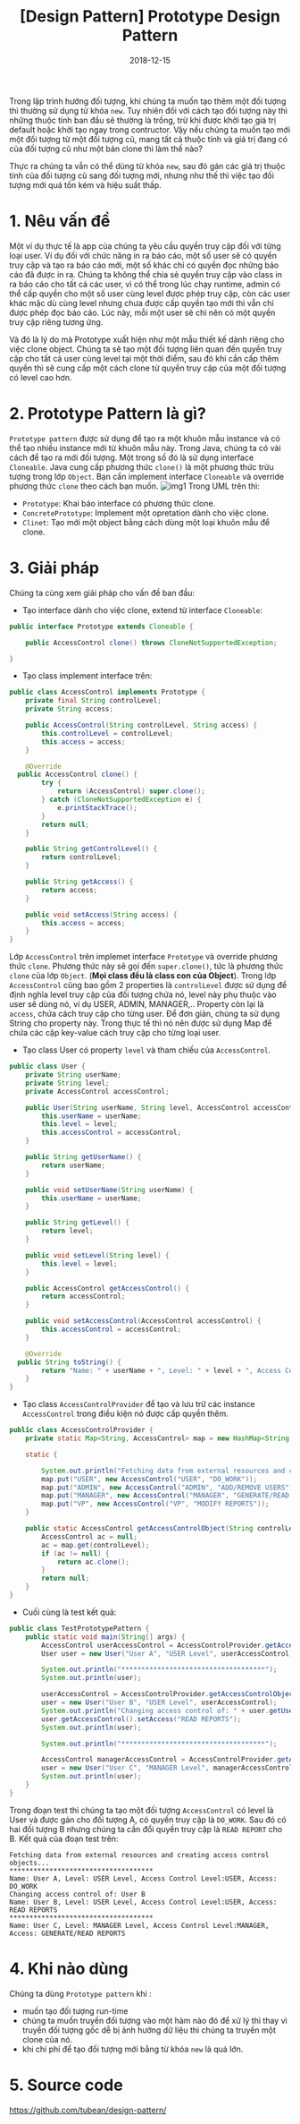 ﻿---
title: "[Design Pattern] Prototype Design Pattern"
slug: prototype-pattern
date: 2018-12-15
categories:
- Java
- Design Patterns
tags:
- design pattern
- prototype
keywords:
- design
- pattern
- java
- prototype
autoThumbnailImage: true
thumbnailImagePosition: "left"
thumbnailImage: https://res.cloudinary.com/deop9ytsv/image/upload/v1543156961/design-pattern-logo.jpg
coverImage: https://res.cloudinary.com/deop9ytsv/image/upload/v1541273502/Black_flag.svg.png
metaAlignment: center
---
Trong lập trình hướng đối tượng, khi chúng ta muốn tạo thêm một đối tượng thì thường sử dụng từ khóa `new`. Tuy nhiên đối với cách tạo đối tượng này thì những thuộc tính ban đầu sẽ thường là trống, trừ khi được khởi tạo giá trị default hoặc khởi tạo ngay trong contructor. Vậy nếu chúng ta muốn tạo mới một đối tượng từ một đối tượng cũ, mang tất cả thuộc tính và giá trị đang có của đối tượng cũ như một bản clone thì làm thế nào?

Thực ra chúng ta vẫn có thể dùng từ khóa `new`, sau đó gán các giá trị thuộc tính của đối tượng cũ sang đối tượng mới, nhưng như thế thì việc tạo đối tượng mới quá tốn kém và hiệu suất thấp.

# 1. Nêu vấn đề
Một ví dụ thực tế là app của chúng ta yêu cầu quyền truy cập đối với từng loại user. Ví dụ đối với chức năng in ra báo cáo, một số user sẽ có quyền truy cập và tạo ra báo cáo mới, một số khác chỉ có quyền đọc những báo cáo đã được in ra. Chúng ta không thể chia sẻ quyền truy cập vào class in ra báo cáo cho tất cả các user, vì có thể trong lúc chạy runtime, admin có thể cấp quyền cho một số user cùng level được phép truy cập, còn các user khác mặc dù cùng level nhưng chưa được cấp quyền tạo mới thì vẫn chỉ được phép đọc báo cáo. Lúc này, mỗi một user sẽ chỉ nên có một quyền truy cập riêng tương ứng.

Và đó là lý do mà Prototype xuất hiện như một mẫu thiết kế dành riêng cho việc clone object. Chúng ta sẽ tạo một đối tượng liên quan đến quyền truy cập cho tất cả user cùng level tại một thời điểm, sau đó khi cần cấp thêm quyền thì sẽ cung cấp một cách clone từ quyền truy cập của một đối tượng có level cao hơn.

# 2. Prototype Pattern là gì?
`Prototype pattern` được sử dụng để tạo ra một khuôn mẫu instance và có thể tạo nhiều instance mới từ khuôn mẫu này. Trong Java, chúng ta có vài cách để tạo ra mới đối tượng. Một trong số đó là sử dụng interface `Cloneable`. Java cung cấp phương thức `clone()` là một phương thức trừu tượng trong lớp `Object`. Bạn cần implement interface `Cloneable` và override phương thức `clone` theo cách bạn muốn.
![img1](https://res.cloudinary.com/deop9ytsv/image/upload/v1544934985/pro_1.jpg)
Trong UML trên thì:

- `Prototype`: Khai báo interface có phương thức clone.
- `ConcretePrototype`: Implement một opretation dành cho việc clone.
- `Clinet`: Tạo mới một object bằng cách dùng một loại khuôn mẫu để clone.

# 3. Giải pháp
Chúng ta cùng xem giải pháp cho vấn đề ban đầu:

- Tạo interface dành cho việc clone, extend từ interface `Cloneable`:

```java
public interface Prototype extends Cloneable {  

    public AccessControl clone() throws CloneNotSupportedException;  

}
```
- Tạo class implement interface trên:

```java
public class AccessControl implements Prototype {  
    private final String controlLevel;  
    private String access;  

    public AccessControl(String controlLevel, String access) {  
        this.controlLevel = controlLevel;  
        this.access = access;  
    }  

    @Override  
  public AccessControl clone() {  
        try {  
            return (AccessControl) super.clone();  
        } catch (CloneNotSupportedException e) {  
            e.printStackTrace();  
        }  
        return null;  
    }  

    public String getControlLevel() {  
        return controlLevel;  
    }  

    public String getAccess() {  
        return access;  
    }  

    public void setAccess(String access) {  
        this.access = access;  
    }  
}
```
Lớp `AccessControl` trên implemet interface `Prototype` và override phương thức `clone`. Phương thức này sẽ gọi đến `super.clone()`, tức là phương thức `clone` của lớp `Object`. (__Mọi class đều là class con của Object__).
Trong lớp `AccessControl` cũng bao gồm 2 properties là `controlLevel` được sử dụng để định nghĩa level truy cập của đối tượng chứa nó, level này phụ thuộc vào user sẽ dùng nó, ví dụ USER, ADMIN, MANAGER,.. Property còn lại là `access`, chứa cách truy cập cho từng user. Để đơn giản, chúng ta sử dụng String cho property này. Trong thực tế thì nó nên được sử dụng Map để chứa các cặp key-value cách truy cập cho từng loại user.

- Tạo class User có property `level` và tham chiếu của `AccessControl`.

```java
public class User {  
    private String userName;  
    private String level;  
    private AccessControl accessControl;  

    public User(String userName, String level, AccessControl accessControl) {  
        this.userName = userName;  
        this.level = level;  
        this.accessControl = accessControl;  
    }  

    public String getUserName() {  
        return userName;  
    }  

    public void setUserName(String userName) {  
        this.userName = userName;  
    }  

    public String getLevel() {  
        return level;  
    }  

    public void setLevel(String level) {  
        this.level = level;  
    }  

    public AccessControl getAccessControl() {  
        return accessControl;  
    }  

    public void setAccessControl(AccessControl accessControl) {  
        this.accessControl = accessControl;  
    }  

    @Override  
  public String toString() {  
        return "Name: " + userName + ", Level: " + level + ", Access Control Level:" + accessControl.getControlLevel() + ", Access: " + accessControl.getAccess();  
    }  
}
```
- Tạo class `AccessControlProvider` để tạo và lưu trữ các instance `AccessControl` trong điều kiện nó được cấp quyền thêm.

```java
public class AccessControlProvider {  
    private static Map<String, AccessControl> map = new HashMap<String, AccessControl>();  

    static {  

        System.out.println("Fetching data from external resources and creating access control objects...");  
        map.put("USER", new AccessControl("USER", "DO_WORK"));  
        map.put("ADMIN", new AccessControl("ADMIN", "ADD/REMOVE USERS"));  
        map.put("MANAGER", new AccessControl("MANAGER", "GENERATE/READ REPORTS"));  
        map.put("VP", new AccessControl("VP", "MODIFY REPORTS"));  
    }  

    public static AccessControl getAccessControlObject(String controlLevel) {  
        AccessControl ac = null;  
        ac = map.get(controlLevel);  
        if (ac != null) {  
            return ac.clone();  
        }  
        return null;  
    }  
}
```
- Cuối cùng là test kết quả:

```java
public class TestPrototypePattern {  
    public static void main(String[] args) {  
        AccessControl userAccessControl = AccessControlProvider.getAccessControlObject("USER");  
        User user = new User("User A", "USER Level", userAccessControl);  

        System.out.println("************************************");  
        System.out.println(user);  

        userAccessControl = AccessControlProvider.getAccessControlObject("USER");  
        user = new User("User B", "USER Level", userAccessControl);  
        System.out.println("Changing access control of: " + user.getUserName());  
        user.getAccessControl().setAccess("READ REPORTS");  
        System.out.println(user);  

        System.out.println("************************************");  

        AccessControl managerAccessControl = AccessControlProvider.getAccessControlObject("MANAGER");  
        user = new User("User C", "MANAGER Level", managerAccessControl);  
        System.out.println(user);  
    }  
}
```
Trong đoạn test thì chúng ta tạo một đối tượng `AccessControl` có level là User và được gán cho đối tượng A, có quyền truy cập là `DO_WORK`. Sau đó có hai đối tượng B nhưng chúng ta cần đổi quyền truy cập là `READ REPORT` cho B.
Kết quả của đoạn test trên:

```
Fetching data from external resources and creating access control objects...
************************************
Name: User A, Level: USER Level, Access Control Level:USER, Access: DO_WORK
Changing access control of: User B
Name: User B, Level: USER Level, Access Control Level:USER, Access: READ REPORTS
************************************
Name: User C, Level: MANAGER Level, Access Control Level:MANAGER, Access: GENERATE/READ REPORTS
```

# 4. Khi nào dùng
Chúng ta dùng `Prototype pattern` khi :

- muốn tạo đối tượng run-time
- chúng ta muốn truyền đối tượng vào một hàm nào đó để xử lý thì thay vì truyền đối tượng gốc dễ bị ảnh hưởng dữ liệu thì chúng ta truyền một clone của nó.
- khi chi phí để tạo đối tượng mới bằng từ khóa `new` là quá lớn.

# 5. Source code
https://github.com/tubean/design-pattern/
